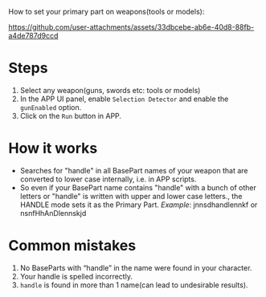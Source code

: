 How to set your primary part on weapons(tools or models):

https://github.com/user-attachments/assets/33dbcebe-ab6e-40d8-88fb-a4de787d9ccd

# Steps
1. Select any weapon(guns, swords etc: tools or models)
2. In the APP UI panel, enable `Selection Detector` and enable the `gunEnabled` option.
3. Click on the `Run` button in APP.

# How it works
- Searches for "handle" in all BasePart names of your weapon that are converted to lower case internally, i.e. in APP scripts.
- So even if your BasePart name contains "handle" with a bunch of other letters or "handle" is written with upper and lower case letters., the HANDLE mode sets it as the Primary Part. *Example*: jnnsdhandlennkf or nsnfHhAnDlennskjd

# Common mistakes
1. No BaseParts with “handle” in the name were found in your character.
2. Your handle is spelled incorrectly.
3. `handle` is found in more than 1 name(can lead to undesirable results).
